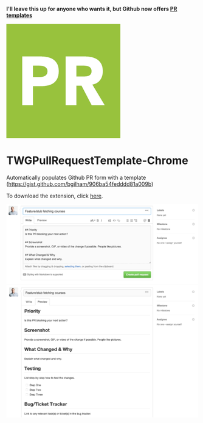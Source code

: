 **I'll leave this up for anyone who wants it, but Github now offers [PR templates](https://github.com/blog/2111-issue-and-pull-request-templates)**

![](https://github.com/twg/TWGPullRequestTemplate-Chrome/blob/master/icon.png)

# TWGPullRequestTemplate-Chrome
Automatically populates Github PR form with a template (https://gist.github.com/bgilham/906ba54fedddd81a009b)

To download the extension, click [here](https://github.com/twg/TWGPullRequestTemplate-Chrome/raw/master/TWGPullRequestTemplate-Chrome.crx).

![](https://github.com/twg/TWGPullRequestTemplate-Chrome/blob/master/readme1.png)
![](https://github.com/twg/TWGPullRequestTemplate-Chrome/blob/master/readme2.png)
